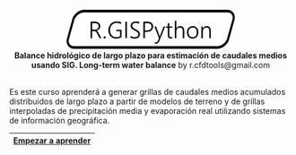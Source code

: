 <div align="center">
  <br>
  <img alt="R.LTWB" src="https://github.com/rcfdtools/R.GISPython/blob/main/.icons/R.GISPython.svg" width="300px">
  <br><b>Balance hidrológico de largo plazo para estimación de caudales medios usando SIG. Long-term water balance</b> by r.cfdtools@gmail.com<br><br>  
</div>

Es este curso aprenderá a generar grillas de caudales medios acumulados distribuidos de largo plazo a partir de modelos de terreno y de grillas interpoladas de precipitación media y evaporación real utilizando sistemas de información geográfica.

| [Empezar a aprender](https://github.com/rcfdtools/R.LTWB/wiki) |
|----------------------------------------------------------------|

